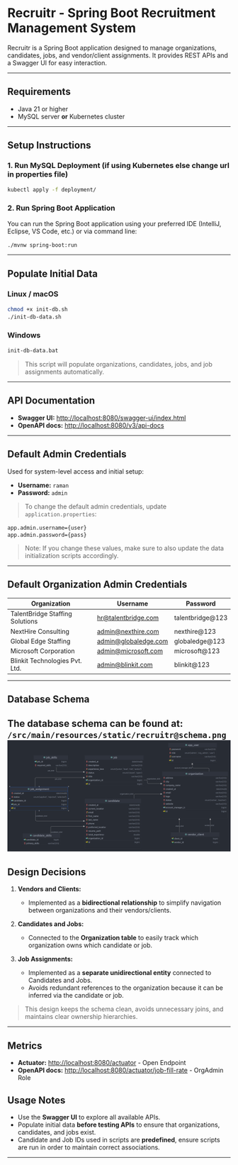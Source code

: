 # Recruitr - Spring Boot Recruitment Management System

Recruitr is a Spring Boot application designed to manage organizations, candidates, jobs, and vendor/client assignments. It provides REST APIs and a Swagger UI for easy interaction.

---

## **Requirements**

- Java 21 or higher
- MySQL server **or** Kubernetes cluster

---

## **Setup Instructions**

### **1. Run MySQL Deployment (if using Kubernetes else change url in properties file)**

```bash
kubectl apply -f deployment/
```

### **2. Run Spring Boot Application**

You can run the Spring Boot application using your preferred IDE (IntelliJ, Eclipse, VS Code, etc.) or via command line:

```bash
./mvnw spring-boot:run
```

---

## **Populate Initial Data**

### **Linux / macOS**

```bash
chmod +x init-db.sh
./init-db-data.sh
```

### **Windows**

```cmd
init-db-data.bat
```

> This script will populate organizations, candidates, jobs, and job assignments automatically.

---

## **API Documentation**

- **Swagger UI:** [http://localhost:8080/swagger-ui/index.html](http://localhost:8080/swagger-ui/index.html)
- **OpenAPI docs:** [http://localhost:8080/v3/api-docs](http://localhost:8080/v3/api-docs)

---

## **Default Admin Credentials**

Used for system-level access and initial setup:

- **Username:** `raman`
- **Password:** `admin`

> To change the default admin credentials, update `application.properties`:

```properties
app.admin.username={user}
app.admin.password={pass}
```

> Note: If you change these values, make sure to also update the data initialization scripts accordingly.

---

## **Default Organization Admin Credentials**

| Organization                    | Username             | Password            |
| ------------------------------- |----------------------|---------------------|
| TalentBridge Staffing Solutions | hr@talentbridge.com  | talentbridge\@123   |
| NextHire Consulting             | admin@nexthire.com   | nexthire\@123       |
| Global Edge Staffing            | admin@globaledge.com | globaledge\@123     |
| Microsoft Corporation           | admin@microsoft.com  | microsoft\@123      |
| Blinkit Technologies Pvt. Ltd.  | admin@blinkit.com    | blinkit\@123        |

---

## **Database Schema**

The database schema can be found at:\
`/src/main/resources/static/recruitr@schema.png`
![Recruitr Database Schema](src/main/resources/static/recruitr@schema.png)
---

## **Design Decisions**

1. **Vendors and Clients:**

    - Implemented as a **bidirectional relationship** to simplify navigation between organizations and their vendors/clients.

2. **Candidates and Jobs:**

    - Connected to the **Organization table** to easily track which organization owns which candidate or job.

3. **Job Assignments:**

    - Implemented as a **separate unidirectional entity** connected to Candidates and Jobs.
    - Avoids redundant references to the organization because it can be inferred via the candidate or job.

> This design keeps the schema clean, avoids unnecessary joins, and maintains clear ownership hierarchies.

---

## **Metrics**

- **Actuator:** [http://localhost:8080/actuator](http://localhost:8080/actuator) - Open Endpoint
- **OpenAPI docs:** [http://localhost:8080/actuator/job-fill-rate](http://localhost:8080/actuator/job-fill-rate) - OrgAdmin Role



## **Usage Notes**

- Use the **Swagger UI** to explore all available APIs.
- Populate initial data **before testing APIs** to ensure that organizations, candidates, and jobs exist.
- Candidate and Job IDs used in scripts are **predefined**, ensure scripts are run in order to maintain correct associations.

---
